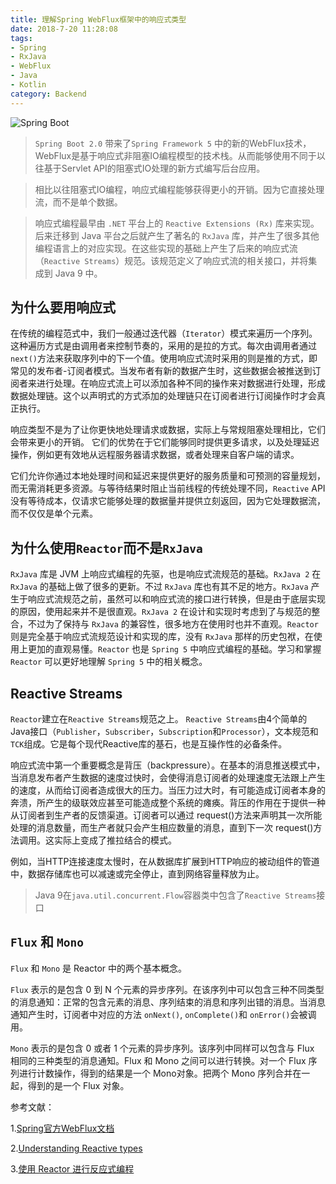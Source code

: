 ```yaml
---
title: 理解Spring WebFlux框架中的响应式类型
date: 2018-7-20 11:28:08
tags:
- Spring
- RxJava
- WebFlux
- Java
- Kotlin
category: Backend
---
```


![Spring Boot](/images/20180720_diagram-boot-reactor.svg)

> `Spring Boot 2.0` 带来了`Spring Framework 5` 中的新的WebFlux技术，WebFlux是基于响应式非阻塞IO编程模型的技术栈。从而能够使用不同于以往基于Servlet API的阻塞式IO处理的新方式编写后台应用。

> 相比以往阻塞式IO编程，响应式编程能够获得更小的开销。因为它直接处理流，而不是单个数据。

> 响应式编程最早由 `.NET` 平台上的 `Reactive Extensions (Rx)` 库来实现。后来迁移到 Java 平台之后就产生了著名的 `RxJava` 库，并产生了很多其他编程语言上的对应实现。在这些实现的基础上产生了后来的响应式流（`Reactive Streams`）规范。该规范定义了响应式流的相关接口，并将集成到 Java 9 中。

<!--more-->

## 为什么要用响应式

在传统的编程范式中，我们一般通过迭代器（`Iterator`）模式来遍历一个序列。这种遍历方式是由调用者来控制节奏的，采用的是拉的方式。每次由调用者通过 `next()`方法来获取序列中的下一个值。使用响应式流时采用的则是推的方式，即常见的发布者-订阅者模式。当发布者有新的数据产生时，这些数据会被推送到订阅者来进行处理。在响应式流上可以添加各种不同的操作来对数据进行处理，形成数据处理链。这个以声明式的方式添加的处理链只在订阅者进行订阅操作时才会真正执行。

响应类型不是为了让你更快地处理请求或数据，实际上与常规阻塞处理相比，它们会带来更小的开销。 它们的优势在于它们能够同时提供更多请求，以及处理延迟操作，例如更有效地从远程服务器请求数据，或者处理来自客户端的请求。

它们允许你通过本地处理时间和延迟来提供更好的服务质量和可预测的容量规划，而无需消耗更多资源。与等待结果时阻止当前线程的传统处理不同，`Reactive` API没有等待成本，仅请求它能够处理的数据量并提供立刻返回，因为它处理数据流，而不仅仅是单个元素。


## 为什么使用`Reactor`而不是`RxJava`

`RxJava` 库是 JVM 上响应式编程的先驱，也是响应式流规范的基础。`RxJava 2` 在 `RxJava` 的基础上做了很多的更新。不过 `RxJava` 库也有其不足的地方。`RxJava` 产生于响应式流规范之前，虽然可以和响应式流的接口进行转换，但是由于底层实现的原因，使用起来并不是很直观。`RxJava 2` 在设计和实现时考虑到了与规范的整合，不过为了保持与 `RxJava` 的兼容性，很多地方在使用时也并不直观。`Reactor` 则是完全基于响应式流规范设计和实现的库，没有 `RxJava` 那样的历史包袱，在使用上更加的直观易懂。`Reactor` 也是 `Spring 5` 中响应式编程的基础。学习和掌握 `Reactor` 可以更好地理解 `Spring 5` 中的相关概念。

## Reactive Streams

`Reactor`建立在`Reactive Streams`规范之上。 `Reactive Streams`由4个简单的Java接口（`Publisher`，`Subscriber`，`Subscription`和`Processor`），文本规范和`TCK`组成。它是每个现代Reactive库的基石，也是互操作性的必备条件。

响应式流中第一个重要概念是背压（backpressure）。在基本的消息推送模式中，当消息发布者产生数据的速度过快时，会使得消息订阅者的处理速度无法跟上产生的速度，从而给订阅者造成很大的压力。当压力过大时，有可能造成订阅者本身的奔溃，所产生的级联效应甚至可能造成整个系统的瘫痪。背压的作用在于提供一种从订阅者到生产者的反馈渠道。订阅者可以通过 request()方法来声明其一次所能处理的消息数量，而生产者就只会产生相应数量的消息，直到下一次 request()方法调用。这实际上变成了推拉结合的模式。

例如，当HTTP连接速度太慢时，在从数据库扩展到HTTP响应的被动组件的管道中，数据存储库也可以减速或完全停止，直到网络容量释放为止。

> Java 9在`java.util.concurrent.Flow`容器类中包含了`Reactive Streams`接口



## `Flux` 和 `Mono`

`Flux` 和 `Mono` 是 Reactor 中的两个基本概念。

`Flux` 表示的是包含 0 到 N 个元素的异步序列。在该序列中可以包含三种不同类型的消息通知：正常的包含元素的消息、序列结束的消息和序列出错的消息。当消息通知产生时，订阅者中对应的方法 `onNext()`, `onComplete()`和 `onError()`会被调用。

`Mono` 表示的是包含 0 或者 1 个元素的异步序列。该序列中同样可以包含与 Flux 相同的三种类型的消息通知。Flux 和 Mono 之间可以进行转换。对一个 Flux 序列进行计数操作，得到的结果是一个 Mono<Long>对象。把两个 Mono 序列合并在一起，得到的是一个 Flux 对象。

参考文献：

1.[Spring官方WebFlux文档](https://docs.spring.io/spring-framework/docs/5.0.0.BUILD-SNAPSHOT/spring-framework-reference/html/web-reactive.html "Spring官方WebFlux文档")

2.[Understanding Reactive types](https://spring.io/blog/2016/04/19/understanding-reactive-types "Understanding Reactive types")

3.[使用 Reactor 进行反应式编程](https://www.ibm.com/developerworks/cn/java/j-cn-with-reactor-response-encode/index.html "使用 Reactor 进行反应式编程")
